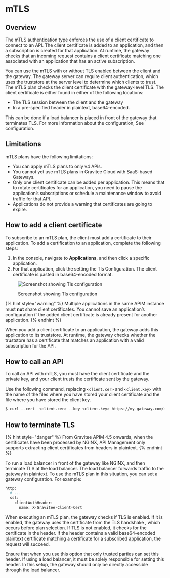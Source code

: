 # mTLS

## Overview

The mTLS authentication type enforces the use of a client certificate to connect to an API. The client certificate is added to an application, and then a subscription is created for that application. At runtime, the gateway checks that an incoming request contains a client certificate matching one associated with an application that has an active subscription.

You can use the mTLS with or without TLS enabled between the client and the gateway. The gateway server can require client authentication, which uses the truststore at the server level to determine which clients to trust. The mTLS plan checks the client certificate with the gateway-level TLS. The client certificate is either found in either of the following locations:

* The TLS session between the client and the gateway
* In a pre-specified header in plaintext, base64-encoded.&#x20;

This can be done if a load balancer is placed in front of the gateway that terminates TLS. For more information about the configuration, See configuration.

## Limitations

mTLS plans have the following limitations:

* You can apply mTLS plans to only v4 APIs.
* You cannot yet use mTLS plans in Gravitee Cloud with SaaS-based Gateways.
* Only one client certificate can be added per application. This means that to rotate certificates for an application, you need to pause the application’s subscriptions or schedule a maintenance window to avoid traffic for that API.&#x20;
* Applications do not provide a warning that certificates are going to expire.

## How to add a client certificate

To subscribe to an mTLS plan, the client must add a certificate to their application. To add a certification to an application, complete the following steps:

1. In the console, navigate to **Applications**, and then click a specific application.
2. For that application, click the setting the Tls Configuration. The client certificate is pasted in base64-encoded format.

<figure><img src="https://lh7-qw.googleusercontent.com/docsz/AD_4nXc_4L_O2a7U3HCPit9I74v_II5gn7pS-l6uyix2fScJPMusOebtUTmmvHnjL5pVZwOIcKmiRxNOi8uZeumcZTNQzk7VzHhW7tdWZnWNMghyROnJlpbRfXfTkUypSZGmJ2iSejROejRLglgdC-feoXpL5C3G?key=PrMp2J0zWBtqrsqO75zcMw" alt="Screenshot showing Tls configuration"><figcaption><p>Screenshot showing Tls configuration</p></figcaption></figure>

{% hint style="warning" %}
Multiple applications in the same APIM instance must **not** share client certificates. You cannot save an application’s configuration if the added client certificate is already present for another application.
{% endhint %}

When you add a client certificate to an application, the gateway adds this application to its truststore. At runtime, the gateway checks whether the truststore has a certificate that matches an application with a valid subscription for the API.

## How to call an API

To call an API with mTLS, you must have the client certificate and the private key, and your client trusts the certificate sent by the gateway.&#x20;

Use the following command, replacing `<client.cer>` and `<client.key>` with the name of the files where you have stored your client certificate and the file where you have stored the client key.

```bash
$ curl –-cert  <client.cer> --key <client.key> https://my-gateway.com/mtls-api
```

## How to terminate TLS

{% hint style="danger" %}
From Gravitee APIM 4.5 onwards, when the certificates have been processed by NGINX, API Management only supports extracting client certificates from headers in plaintext.
{% endhint %}

To run a load balancer in front of the gateway like NGINX, and then terminate TLS at the load balancer. The load balancer forwards traffic to the gateway in plaintext. To use the mTLS plan in this situation, you can set a gateway configuration. For example:

```bash
http:
  # ...
  ssl:
    clientAuthHeader:
      name: X-Gravitee-Client-Cert
```

When executing an mTLS plan, the gateway checks if TLS is enabled. If it is enabled, the gateway uses the certificate from the TLS handshake , which occurs before plan selection. If TLS is not enabled, it checks for the certificate in the header. If the header contains a valid base64-encoded plaintext certificate matching a certificate for a subscribed application, the request will succeed.

Ensure that when you use this option that only trusted parties can set this header. If using a load balancer, it must be solely responsible for setting this header. In this setup, the gateway should only be directly accessible through the load balancer.
